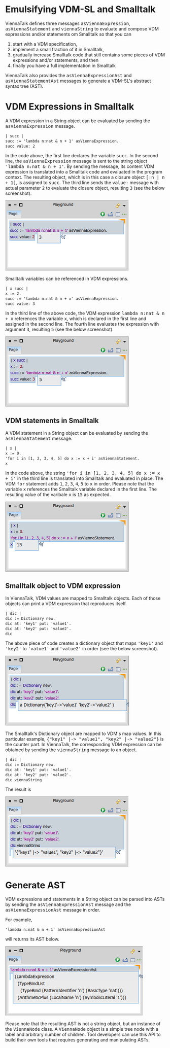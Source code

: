 # Emulsifying VDM-SL and Smalltalk

ViennaTalk defines three messages <tt>asViennaExpression</tt>, <tt>asViennaStatement</tt> and <tt>viennaString</tt> to evaluate and compose VDM expressions and/or statements om Smalltalk so that you can

1. start with a VDM specification,
2. implement a small fraction of it in Smalltalk,
3. gradually increase Smalltalk code that still contains some pieces of VDM expressions and/or statements, and then
4. finally you have a full implementation in Smalltalk

ViennaTalk also provides the <tt>asViennaExpressionAst</tt> and <tt>asViennaStatementAst</tt> messages to generate a VDM-SL's abstract syntax tree (AST).

# VDM Expressions in Smalltalk

A VDM expression in a String object can be evaluated by sending the <tt>asViennaExpression</tt> message.

```
| succ |
succ := 'lambda n:nat & n + 1' asViennaExpression.
succ value: 2
```

In the code above, the first line declares the variable <tt>succ</tt>.
In the second line, the <tt>asViennaExpression</tt> message is sent to the string object <tt>'lambda n:nat & n + 1'</tt>.
By sending the message, its content VDM expression is translated into a Smalltalk code and evaluated in the program context.
The resulting object, which is in this case a closure object <tt>[:n | n + 1]</tt>, is assigned to <tt>succ</tt>.
The third line sends the <tt>value:</tt> message with actual parameter <tt>2</tt> to evaluate the closure object, resulting <tt>3</tt> (see the below screenshot).

![asViennaExpression example1](images/asViennaExpression-1.png)

Smalltalk variables can be referenced in VDM expressions.

```
| x succ |
x := 2.
succ := 'lambda n:nat & n + x' asViennaExpression.
succ value: 3
```

In the third line of the above code, the VDM expression <tt>lambda n:nat & n + x</tt> references the variable <tt>x</tt>, which is declared in the first line and assigned in the second line.
The fourth line evaluates the expression with argument <tt>3</tt>, resulting <tt>5</tt> (see the below screenshot).

![asViennaExpression example2](images/asViennaExpression-2.png)

## VDM statements in Smalltalk

A VDM statement in a String object can be evaluated by sending the <tt>asViennaStatement</tt> message.

```
| x |
x := 0.
'for i in [1, 2, 3, 4, 5] do x := x + i' asViennaStatement.
x
```

In the code above, the string <tt>'for i in [1, 2, 3, 4, 5] do x := x + i'</tt> in the third line is translated into Smalltalk and evaluated in place.
The VDM <tt>for</tt> statement adds <tt>1</tt>, <tt>2</tt>, <tt>3</tt>, <tt>4</tt>, <tt>5</tt> to <tt>x</tt> in order.
Please note that the variable <tt>x</tt> references the Smalltalk variable declared in the first line.
The resulting value of the varibale <tt>x</tt> is <tt>15</tt> as expected.

![asViennaStatement example](images/asViennaStatement.png)

## Smalltalk object to VDM expression

In ViennaTalk, VDM values are mapped to Smalltalk objects. Each of those objects can print a VDM expression that reproduces itself.

```
| dic |
dic := Dictionary new.
dic at: 'key1' put: 'value1'.
dic at: 'key2' put: 'value2'.
dic
```
The above piece of code creates a dictionary object that maps <tt>'key1'</tt> and <tt>'key2'</tt> to <tt>'value1'</tt> and <tt>'value2'</tt> in order (see the below screenshot).

![example dictionary code](images/viennaString-dic-1.png)

The Smalltalk's Dictionary object are mapped to VDM's map values. In this particular example, <tt>{"key1" |-> "value1", "key2" |-> "value2"}</tt> is the counter part.
In ViennaTalk, the corresponding VDM expression can be obtained by sending the <tt>viennaString</tt> message to an object.

```
| dic |
dic := Dictionary new.
dic at: 'key1' put: 'value1'.
dic at: 'key2' put: 'value2'.
dic viennaString
```

The result is

![sending viennaString to a dictionary object](images/viennaString-dic-2.png)

# Generate AST
VDM expressions and statements in a String object can be parsed into ASTs by sending the <tt>asViennaExpressionAst</tt> message and the <tt>asViennaExpressionAst</tt> message in order.

For example,

```
'lambda n:nat & n + 1' asViennaExpressionAst
```

will returns its AST below.

![generating an AST](images/asViennaExpressionAst.png)

Please note that the resulting AST is not a string object, but an instance of the <tt>ViennaNode</tt> class.
A <tt>ViennaNode</tt> object is a simple tree node with a label and arbitrary number of children.
Tool developers can use this API to build their own tools that requires generating and manipulating ASTs.

